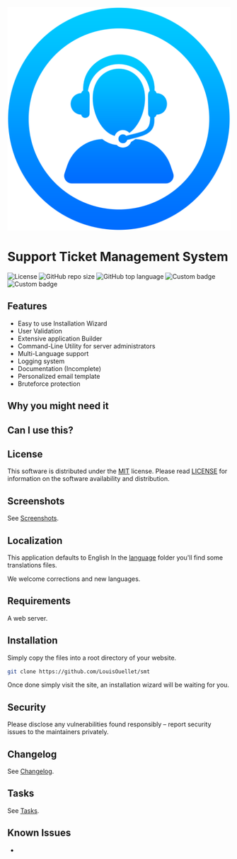 ![STM](/dist/img/logo.png)

# Support Ticket Management System
![License](https://img.shields.io/github/license//?style=for-the-badge)
![GitHub repo size](https://img.shields.io/github/repo-size//?style=for-the-badge&logo=github)
![GitHub top language](https://img.shields.io/github/languages/top//?style=for-the-badge)
![Custom badge](https://img.shields.io/endpoint?style=for-the-badge&url=https%3A%2F%2Fraw.githubusercontent.com%2F%2F%2Fdev%2Fdist%2Fdata%2Fversion.json)
![Custom badge](https://img.shields.io/endpoint?style=for-the-badge&url=https%3A%2F%2Fraw.githubusercontent.com%2F%2F%2Fdev%2Fdist%2Fdata%2Fbuild.json)

## Features
 - Easy to use Installation Wizard
 - User Validation
 - Extensive application Builder
 - Command-Line Utility for server administrators
 - Multi-Language support
 - Logging system
 - Documentation (Incomplete)
 - Personalized email template
 - Bruteforce protection

## Why you might need it


## Can I use this?


## License
This software is distributed under the [MIT](https://en.wikipedia.org/wiki/MIT_License) license. Please read [LICENSE](LICENSE) for information on the software availability and distribution.

## Screenshots
See [Screenshots](screenshots).

## Localization
This application defaults to English In the [language](dist/languages/) folder you'll find some translations files.

We welcome corrections and new languages.

## Requirements
A web server.

## Installation
Simply copy the files into a root directory of your website.

```sh
git clone https://github.com/LouisOuellet/smt
```

Once done simply visit the site, an installation wizard will be waiting for you.

## Security
Please disclose any vulnerabilities found responsibly – report security issues to the maintainers privately.

## Changelog
See [Changelog](CHANGELOG.md).

## Tasks
See [Tasks](TASKS.md).

## Known Issues

 *